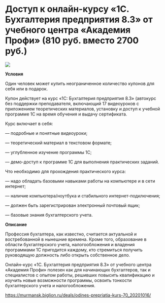 # Доступ к онлайн-курсу «1С. Бухгалтерия предприятия 8.3» от учебного центра «Академия Профи» (810 руб. вместо 2700 руб.)
![](https://st.biglion.ru/c/w/672/h/378/cfs25/deal_offer_photo/f4/35/f4359bd6cbe52aa8d840ce844209b141.jpg)

**Условия**

Один человек может купить неограниченное количество купонов для себя или в подарок.

Купон действует на курс «1С: Бухгалтерия предприятия 8.3» (автокурс без поддержки преподавателя, включающий 17 видеоуроков с приложением теоретических материалов, установку и доступ к учебной программе 1С на время обучения и выдачу сертификата.

Курс включает в себя:

— подробные и понятные видеоуроки;

— теоретический материал в текстовом формате;

— углубленное изучение программы 1С;

— демо-доступ к программе 1С для выполнения практических заданий.

Что необходимо для прохождения практического курса:

— надо обладать базовыми навыками работы на компьютере и в сети интернет;

— наличие компьютера/ноутбука и стабильного интернет-подключения;

— должен быть зарегистрирован электронный почтовый ящик;

— базовые знания бухгалтерского учета.

**Описание**

Профессия бухгалтера, как известно, считается актуальной и востребованной в нынешние времена. Кроме того, образование в области бухгалтерского учета, налогообложения и владения программами 1С пригодится каждому, кто стремиться получить руководящую должность либо открыть собственное дело.

Онлайн-курс «1С. Бухгалтерия предприятия 8.3» от учебного центра «Академия Профи» полезен как для начинающих бухгалтеров, так и специалистов с опытом работы, решивших повысить квалификацию и изучить новые возможности программы, освоить тонкости бухгалтерского учета и налогообложения.

https://murmansk.biglion.ru/deals/odines-prepriatia-kurs-70_20201016/
